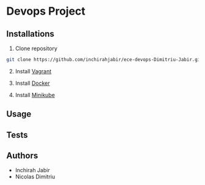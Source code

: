 # Devops Project

## Installations

1. Clone repository
   
```sh
git clone https://github.com/inchirahjabir/ece-devops-Dimitriu-Jabir.git
```

2. Install [Vagrant](https://www.vagrantup.com/downloads.html)

3. Install [Docker](https://www.docker.com/get-started)
   
4. Install [Minikube](https://minikube.sigs.k8s.io/docs/start/)

## Usage

## Tests

## Authors

- Inchirah Jabir
- Nicolas Dimitriu
